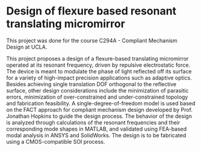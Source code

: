 # Design of flexure based resonant translating micromirror

This project was done for the course C294A - Compliant Mechanism Design at UCLA.

This project proposes a design of a flexure-based translating micromirror operated at its resonant frequency, driven by repulsive electrostatic force. The device is meant to modulate the phase of light reflected off its surface for a variety of high-impact precision applications such as adaptive optics. Besides achieving single translation DOF orthogonal to the reflective surface, other design considerations include the minimization of parasitic errors, minimization of over-constrained and under-constrained topology and fabrication feasibility. A single-degree-of-freedom model is used based on the FACT approach for compliant mechanism design developed by Prof. Jonathan Hopkins to guide the design process. The behavior of the design is analyzed through calculations of the resonant frequencies and their corresponding mode shapes in MATLAB, and validated using FEA-based modal analysis in ANSYS and SolidWorks. The design is to be fabricated using a CMOS-compatible SOI process.
